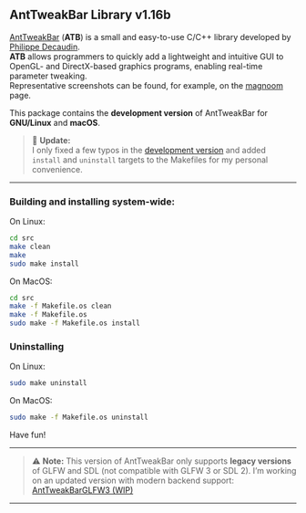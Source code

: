 ## AntTweakBar Library v1.16b

[AntTweakBar](https://anttweakbar.sourceforge.io/doc) (**ATB**) is a small and easy-to-use C/C++ library developed by [Philippe Decaudin](https://phildec.users.sourceforge.net/).  
**ATB** allows programmers to quickly add a lightweight and intuitive GUI to OpenGL- and DirectX-based graphics programs, enabling real-time parameter tweaking.  
Representative screenshots can be found, for example, on the [magnoom](https://github.com/n-s-kiselev/magnoom) page.

This package contains the **development version** of AntTweakBar for **GNU/Linux** and **macOS**.

> 🔧 **Update:**  
> I only fixed a few typos in the [development version](https://anttweakbar.sourceforge.io/doc/tools_anttweakbar_download.html) and added `install` and `uninstall` targets to the Makefiles for my personal convenience.

---

### Building and installing system-wide:

On Linux:
```bash
cd src
make clean
make
sudo make install
````

On MacOS:
```bash
cd src
make -f Makefile.os clean
make -f Makefile.os
sudo make -f Makefile.os install
```

###  Uninstalling

On Linux:
```bash
sudo make uninstall
```

On MacOS:
```bash
sudo make -f Makefile.os uninstall
```

Have fun!

---
> ⚠️ **Note:**
> This version of AntTweakBar only supports **legacy versions** of GLFW and SDL (not compatible with GLFW 3 or SDL 2).
> I’m working on an updated version with modern backend support: [AntTweakBarGLFW3 (WIP)](https://github.com/n-s-kiselev/AntTweakBarGLFW3)
---